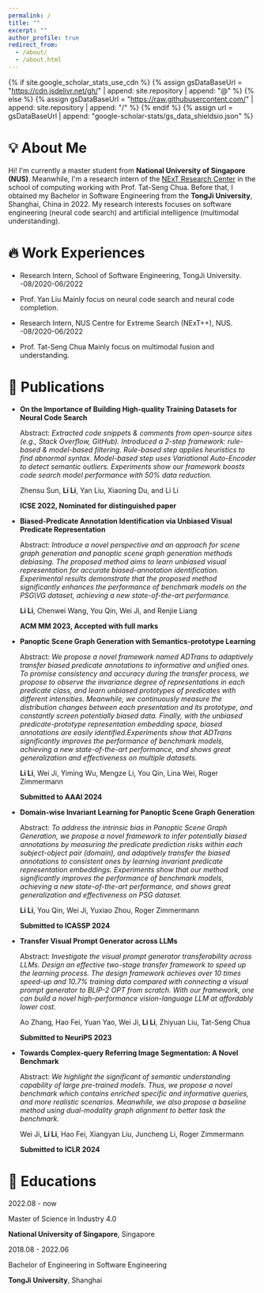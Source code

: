 ```yaml
---
permalink: /
title: ""
excerpt: ""
author_profile: true
redirect_from: 
  - /about/
  - /about.html
---
```


{% if site.google_scholar_stats_use_cdn %}
{% assign gsDataBaseUrl = "https://cdn.jsdelivr.net/gh/" | append: site.repository | append: "@" %}
{% else %}
{% assign gsDataBaseUrl = "https://raw.githubusercontent.com/" | append: site.repository | append: "/" %}
{% endif %}
{% assign url = gsDataBaseUrl | append: "google-scholar-stats/gs_data_shieldsio.json" %}

# 💡 About Me
<span class='anchor' id='about-me'></span>

Hi! I'm currently a master student from **National University of Singapore (NUS)**. Meanwhile, I'm a research intern of the [NExT Research Center](https://www.nextcenter.org/) in the school of computing working with Prof. Tat-Seng Chua. Before that, I obtained my Bachelor in Software Engineering from the **TongJi University**, Shanghai, China in 2022. My research interests focuses on software engineering (neural code search) and artificial intelligence (multimodal understanding).

# 🔥 Work Experiences
- Research Intern, School of Software Engineering, TongJi University.            -08/2020-06/2022
- Prof. Yan Liu
Mainly focus on neural code search and neural code completion.

- Research Intern, NUS Centre for Extreme Search (NExT++), NUS.            -08/2020-06/2022
- Prof. Tat-Seng Chua
Mainly focus on multimodal fusion and understanding.


# 📝 Publications 

- **On the Importance of Building High-quality Training Datasets for Neural Code Search**

  Abstract: *Extracted code snippets & comments from open-source sites (e.g., Stack Overflow, GitHub).
  Introduced a 2-step framework: rule-based & model-based filtering. Rule-based step applies heuristics to find abnormal syntax. Model-based step uses Variational Auto-Encoder to detect semantic outliers. Experiments show our framework boosts code search model performance with 50% data reduction.*

  Zhensu Sun, **Li Li**, Yan Liu, Xiaoning Du, and Li Li

  **ICSE 2022, Nominated for distinguished paper**

- **Biased-Predicate Annotation Identification via Unbiased Visual Predicate Representation**

  Abstract: *Introduce a novel perspective and an approach for scene graph generation and panoptic scene graph generation methods debiasing. The proposed method aims to learn unbiased visual representation for accurate biased-annotation identification. Experimental results demonstrate that the proposed method significantly enhances the performance of benchmark models on the PSG\VG dataset,
  achieving a new state-of-the-art performance.*

  **Li Li**, Chenwei Wang, You Qin, Wei Ji, and Renjie Liang

  **ACM MM 2023, Accepted with full marks**

- **Panoptic Scene Graph Generation with Semantics-prototype Learning**

  Abstract: *We propose a novel framework named ADTrans to adaptively transfer biased predicate annotations to informative and unified ones. To promise consistency and accuracy during the transfer process, we propose to observe the invariance degree of representations in each predicate class, and learn unbiased prototypes of predicates with different intensities. Meanwhile, we continuously measure the distribution changes between each presentation and its prototype, and constantly screen potentially biased data. Finally, with the unbiased predicate-prototype representation embedding space, biased annotations are easily identified.Experiments show that ADTrans significantly improves the performance of benchmark models, achieving a new state-of-the-art performance, and shows great generalization and effectiveness on multiple datasets.*

  **Li Li**, Wei Ji, Yiming Wu, Mengze Li, You Qin, Lina Wei, Roger Zimmermann

  **Submitted to AAAI 2024**

- **Domain-wise Invariant Learning for Panoptic Scene Graph Generation**

  Abstract: *To address the intrinsic bias in Panoptic Scene Graph Generation, we propose a novel framework to infer potentially biased annotations by measuring the predicate prediction risks within each subject-object pair (domain), and adaptively transfer the biased annotations to consistent ones by learning invariant predicate representation embeddings. Experiments show that our method significantly improves the performance of benchmark models, achieving a new state-of-the-art performance, and shows great generalization and effectiveness on PSG dataset.*

  **Li Li**, You Qin, Wei Ji, Yuxiao Zhou, Roger Zimmermann

  **Submitted to ICASSP 2024**

- **Transfer Visual Prompt Generator across LLMs**

  Abstract: *Investigate the visual prompt generator transferability across LLMs. Design an effective two-stage transfer framework to speed up the learning process. The design framework achieves over 10 times speed-up and 10.7% training data compared with connecting a visual prompt generator to BLIP-2 OPT from scratch. With our framework, one can build a novel high-performance vision-language LLM at affordably lower cost.*

  Ao Zhang, Hao Fei, Yuan Yao, Wei Ji, **Li Li**, Zhiyuan Liu, Tat-Seng Chua

  **Submitted to NeuriPS 2023**

- **Towards Complex-query Referring Image Segmentation: A Novel Benchmark**

  Abstract: *We highlight the significant of semantic understanding capability of large pre-trained models. Thus, we propose a novel benchmark which contains enriched specific and informative queries, and more realistic scenarios. Meanwhile, we also propose a baseline method using dual-modality graph alignment to better task the benchmark.*

  Wei Ji, **Li Li**, Hao Fei, Xiangyan Liu, Juncheng Li, Roger Zimmermann

  **Submitted to ICLR 2024**

# 📖 Educations

  <div class='school-box'>
  2022.08 - now

  Master of Science in Industry 4.0

  **National University of Singapore**, Singapore

  </div>

  <div class='school-box'>
  2018.08 - 2022.06

  Bachelor of Engineering in Software Engineering

  **TongJi University**, Shanghai

  </div>
